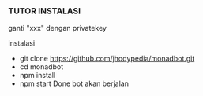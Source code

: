 ### TUTOR INSTALASI ###


ganti "xxx" dengan privatekey

instalasi
- git clone https://github.com/jhodypedia/monadbot.git
- cd monadbot
- npm install
- npm start
Done bot akan berjalan
